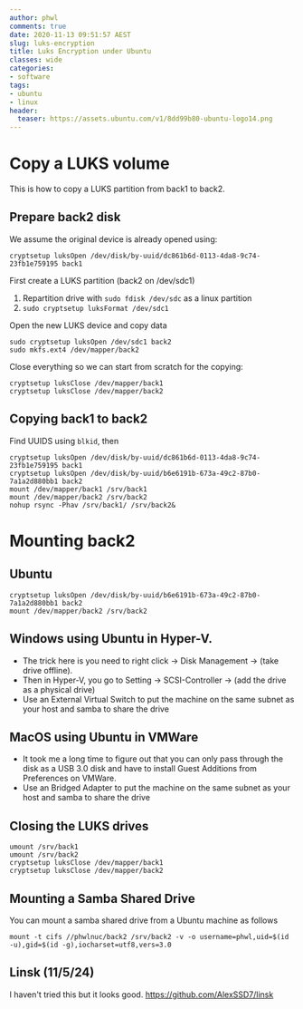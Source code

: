 ```yaml
---
author: phwl
comments: true
date: 2020-11-13 09:51:57 AEST
slug: luks-encryption
title: Luks Encryption under Ubuntu
classes: wide
categories:
- software
tags:
- ubuntu
- linux
header:
  teaser: https://assets.ubuntu.com/v1/8dd99b80-ubuntu-logo14.png
---
```


# Copy a LUKS volume
This is how to copy a LUKS partition from back1 to back2. 

## Prepare back2 disk
We assume the original device is already opened using:
```
cryptsetup luksOpen /dev/disk/by-uuid/dc861b6d-0113-4da8-9c74-23fb1e759195 back1
```

First create a LUKS partition (back2 on /dev/sdc1)
 1. Repartition drive with ```sudo fdisk /dev/sdc``` as a linux partition
 1. ```sudo cryptsetup luksFormat /dev/sdc1```

Open the new LUKS device and copy data
```
sudo cryptsetup luksOpen /dev/sdc1 back2
sudo mkfs.ext4 /dev/mapper/back2
```

Close everything so we can start from scratch for the copying:
```
cryptsetup luksClose /dev/mapper/back1
cryptsetup luksClose /dev/mapper/back2
```

## Copying back1 to back2
Find UUIDS using ```blkid```, then
```
cryptsetup luksOpen /dev/disk/by-uuid/dc861b6d-0113-4da8-9c74-23fb1e759195 back1
cryptsetup luksOpen /dev/disk/by-uuid/b6e6191b-673a-49c2-87b0-7a1a2d880bb1 back2
mount /dev/mapper/back1 /srv/back1
mount /dev/mapper/back2 /srv/back2
nohup rsync -Phav /srv/back1/ /srv/back2&
```

# Mounting  back2
## Ubuntu 
```
cryptsetup luksOpen /dev/disk/by-uuid/b6e6191b-673a-49c2-87b0-7a1a2d880bb1 back2
mount /dev/mapper/back2 /srv/back2
```

## Windows using Ubuntu in Hyper-V. 
   * The trick here is you need to right click -> Disk Management -> (take drive offline). 
   * Then in Hyper-V, you go to Setting -> SCSI-Controller -> (add the drive as a physical drive)
   * Use an External Virtual Switch to put the machine on the same subnet as your host and samba to share the drive

## MacOS using Ubuntu in VMWare 
   * It took me a long time to figure out that you can only pass through the disk as a USB 3.0 disk and have to install Guest Additions from Preferences on VMWare. 
   * Use an Bridged Adapter to put the machine on the same subnet as your host and samba to share the drive

## Closing the LUKS drives
```
umount /srv/back1
umount /srv/back2
cryptsetup luksClose /dev/mapper/back1
cryptsetup luksClose /dev/mapper/back2
```

## Mounting a Samba Shared Drive
You can mount a samba shared drive from a Ubuntu machine as follows
```
mount -t cifs //phwlnuc/back2 /srv/back2 -v -o username=phwl,uid=$(id -u),gid=$(id -g),iocharset=utf8,vers=3.0
```
## Linsk (11/5/24)
I haven't tried this but it looks good.
<https://github.com/AlexSSD7/linsk>
